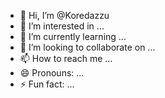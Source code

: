 - 👋 Hi, I’m @Koredazzu
- 👀 I’m interested in ...
- 🌱 I’m currently learning ...
- 💞️ I’m looking to collaborate on ...
- 📫 How to reach me ...
- 😄 Pronouns: ...
- ⚡ Fun fact: ...

<!---
Koredazzu/Koredazzu is a ✨ special ✨ repository because its `README.md` (this file) appears on your GitHub profile.
You can click the Preview link to take a look at your changes.
--->
